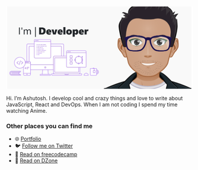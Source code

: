 [![cover image](https://github.com/lelouchB/lelouchB/blob/master/cover%20image.png)](https://ashusingh.me/)

Hi. I’m Ashutosh. I develop cool and crazy things and love to write about JavaScript, React and DevOps. When I am not coding I spend my time watching Anime.

### Other places you can find me

* 🌐  [Portfolio](https://ashusingh.me)
* 🐦 [Follow me on Twitter](https://twitter.com/noharashutosh)
* 📖 [Read on freecodecamp](https://www.freecodecamp.org/news/author/ashutosh/)
* 📖 [Read on DZone](https://dzone.com/users/3800520/lelouchb.html)
